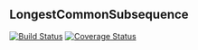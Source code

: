 ## LongestCommonSubsequence

[![Build Status](https://travis-ci.com/jlegare/LongestCommonSubsequence.svg?branch=master)](https://travis-ci.com/jlegare/LongestCommonSubsequence)
[![Coverage Status](https://coveralls.io/repos/github/jlegare/LongestCommonSubsequence/badge.svg?branch=master)](https://coveralls.io/github/jlegare/LongestCommonSubsequence?branch=master)